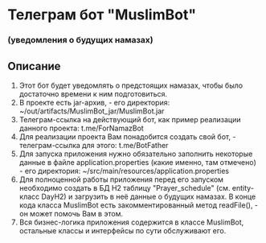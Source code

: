 # Телеграм бот "MuslimBot"

### (уведомления о будущих намазах)

## Описание

1. Этот бот будет уведомлять о предстоящих намазах, чтобы было достаточно времени к ним подготовиться.
2. В проекте есть jar-архив, - его директория: ~/out/artifacts/MuslimBot_jar/MuslimBot.jar
3. Телеграм-ссылка на действующий бот, как пример реализации данного проекта: t.me/ForNamazBot
4. Для реализации проекта Вам понадобится создать свой бот, - телеграм-ссылка для этого: t.me/BotFather
5. Для запуска приложения нужно обязательно заполнить некоторые данные в файле application.properties (какие именно, там отмечено)  - его директория: ~/src/main/resources/application.properties
6. Для полноценной работы приложения перед его запуском необходимо создать в БД H2 таблицу "Prayer_schedule" (см. entity-класс DayH2) и загрузить в неё данные о будущих намазах. В конце кода класса MuslimBot есть закомментированный метод readFile(), - он может помочь Вам в этом.
7. Вся бизнес-логика приложения содержится в классе MuslimBot, остальные классы и интерфейсы по сути обслуживают его.
